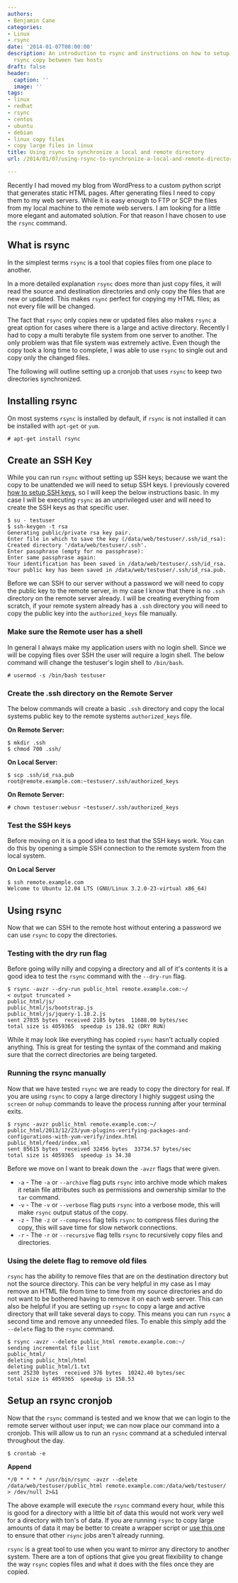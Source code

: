 ```yaml
---
authors:
- Benjamin Cane
categories:
- Linux
- rsync
date: '2014-01-07T08:00:00'
description: An introduction to rsync and instructions on how to setup an automated
  rsync copy between two hosts
draft: false
header:
  caption: ''
  image: ''
tags:
- linux
- redhat
- rsync
- centos
- ubuntu
- debian
- linux copy files
- copy large files in linux
title: Using rsync to synchronize a local and remote directory
url: /2014/01/07/using-rsync-to-synchronize-a-local-and-remote-directory

---
```


Recently I had moved my blog from WordPress to a custom python script that generates static HTML pages. After generating files I need to copy them to my web servers. While it is easy enough to FTP or SCP the files from my local machine to the remote web servers. I am looking for a little more elegant and automated solution. For that reason I have chosen to use the `rsync` command. 

## What is rsync

In the simplest terms `rsync` is a tool that copies files from one place to another.

In a more detailed explanation `rsync` does more than just copy files, it will read the source and destination directories and only copy the files that are new or updated. This makes `rsync` perfect for copying my HTML files; as not every file will be changed.

The fact that `rsync` only copies new or updated files also makes `rsync` a great option for cases where there is a large and active directory. Recently I had to copy a multi terabyte file system from one server to another. The only problem was that file system was extremely active. Even though the copy took a long time to complete, I was able to use `rsync` to single out and copy only the changed files.

The following will outline setting up a cronjob that uses `rsync` to keep two directories synchronized.

## Installing rsync

On most systems `rsync` is installed by default, if `rsync` is not installed it can be installed with `apt-get` or `yum`.

    # apt-get install rsync

## Create an SSH Key

While you can run `rsync` without setting up SSH keys; because we want the copy to be unattended we will need to setup SSH keys. I previously covered [how to setup SSH keys](http://bencane.com/2013/06/10/creating-ssh-keys/), so I will keep the below instructions basic. In my case I will be executing `rsync` as an unprivileged user and will need to create the SSH keys as that specific user.

    $ su - testuser
    $ ssh-keygen -t rsa
    Generating public/private rsa key pair.
    Enter file in which to save the key (/data/web/testuser/.ssh/id_rsa): 
    Created directory '/data/web/testuser/.ssh'.
    Enter passphrase (empty for no passphrase): 
    Enter same passphrase again: 
    Your identification has been saved in /data/web/testuser/.ssh/id_rsa.
    Your public key has been saved in /data/web/testuser/.ssh/id_rsa.pub.

Before we can SSH to our server without a password we will need to copy the public key to the remote server, in my case I know that there is no `.ssh` directory on the remote server already. I will be creating everything from scratch, if your remote system already has a `.ssh` directory you will need to copy the public key into the `authorized_keys` file manually.

### Make sure the Remote user has a shell

In general I always make my application users with no login shell. Since we will be copying files over SSH the user will require a login shell. The below command will change the testuser's login shell to `/bin/bash`.

    # usermod -s /bin/bash testuser

### Create the .ssh directory on the Remote Server

The below commands will create a basic `.ssh` directory and copy the local systems public key to the remote systems `authorized_keys` file. 

**On Remote Server:**

    $ mkdir .ssh
    $ chmod 700 .ssh/

**On Local Server:**

    $ scp .ssh/id_rsa.pub root@remote.example.com:~testuser/.ssh/authorized_keys

**On Remote Server:**

    # chown testuser:webusr ~testuser/.ssh/authorized_keys

### Test the SSH keys

Before moving on it is a good idea to test that the SSH keys work. You can do this by opening a simple SSH connection to the remote system from the local system.

**On Local Server**

    $ ssh remote.example.com
    Welcome to Ubuntu 12.04 LTS (GNU/Linux 3.2.0-23-virtual x86_64)

## Using rsync

Now that we can SSH to the remote host without entering a password we can use `rsync` to copy the directories.

### Testing with the dry run flag

Before going willy nilly and copying a directory and all of it's contents it is a good idea to test the `rsync` command with the `--dry-run` flag.

    $ rsync -avzr --dry-run public_html remote.example.com:~/
    < output truncated >
    public_html/js/
    public_html/js/bootstrap.js
    public_html/js/jquery-1.10.2.js
    sent 27035 bytes  received 2185 bytes  11688.00 bytes/sec
    total size is 4059365  speedup is 138.92 (DRY RUN)

While it may look like everything has copied `rsync` hasn't actually copied anything. This is great for testing the syntax of the command and making sure that the correct directories are being targeted.

### Running the rsync manually

Now that we have tested `rsync` we are ready to copy the directory for real. If you are using `rsync` to copy a large directory I highly suggest using the `screen` or `nohup` commands to leave the process running after your terminal exits.

    $ rsync -avzr public_html remote.example.com:~/
    public_html/2013/12/23/yum-plugins-verifying-packages-and-configurations-with-yum-verify/index.html
    public_html/feed/index.xml
    sent 85615 bytes  received 32456 bytes  33734.57 bytes/sec
    total size is 4059365  speedup is 34.38

Before we move on I want to break down the `-avzr` flags that were given.

  * `-a` - The `-a` or `--archive` flag puts `rsync` into archive mode which makes it retain file attributes such as permissions and ownership similar to the `tar` command.
  * `-v` - The `-v` or `--verbose` flag puts `rsync` into a verbose mode, this will make `rsync` output status of the copy.
  * `-z` - The `-z` or `--compress` flag tells `rsync` to compress files during the copy, this will save time for slow network connections.
  * `-r` - The `-r` or `--recursive`  flag tells `rsync` to recursively copy files and directories.

### Using the delete flag to remove old files
 
`rsync` has the ability to remove files that are on the destination directory but not the source directory. This can be very helpful in my case as I may remove an HTML file from time to time from my source directories and do not want to be bothered having to remove it on each web server. This can also be helpful if you are setting up `rsync` to copy a large and active directory that will take several days to copy. This means you can run `rsync` a second time and remove any unneeded files. To enable this simply add the `--delete` flag to the `rsync` command.
    
    $ rsync -avzr --delete public_html remote.example.com:~/
    sending incremental file list
    public_html/
    deleting public_html/html
    deleting public_html/1.txt
    sent 25230 bytes  received 376 bytes  10242.40 bytes/sec
    total size is 4059365  speedup is 158.53

## Setup an rsync cronjob

Now that the `rsync` command is tested and we know that we can login to the remote server without user input; we can now place our command into a cronjob. This will allow us to run an `rysnc` command at a scheduled interval throughout the day.

    $ crontab -e

**Append**

    */0 * * * * /usr/bin/rsync -avzr --delete /data/web/testuser/public_html remote.example.com:/data/web/testuser/ > /dev/null 2>&1

The above example will execute the `rsync` command every hour, while this is good for a directory with a little bit of data this would not work very well for a directory with ton's of data. If you are running `rsync` to copy large amounts of data it may be better to create a wrapper script or [use this one](https://github.com/madflojo/rsync-cron-wrapper) to ensure that other `rsync` jobs aren't already running.

`rsync` is a great tool to use when you want to mirror any directory to another system. There are a ton of options that give you great flexibility to change the way `rsync` copies files and what it does with the files once they are copied.
